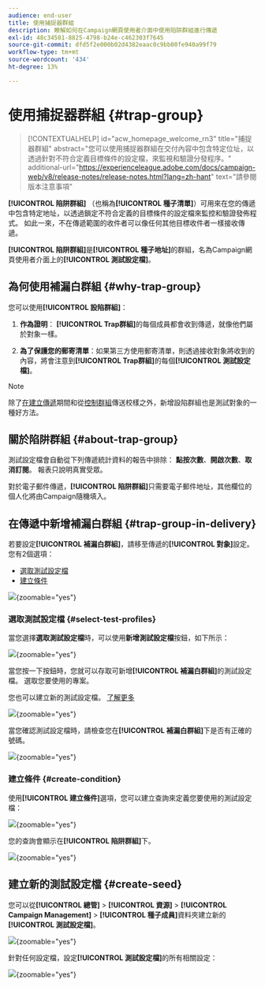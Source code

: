 ```yaml
---
audience: end-user
title: 使用捕捉器群組
description: 瞭解如何在Campaign網頁使用者介面中使用陷阱群組進行傳遞
exl-id: 48c34581-8825-4798-b24e-c462303f7645
source-git-commit: dfd5f2e000b02d4382eaac0c9bb00fe940a99f79
workflow-type: tm+mt
source-wordcount: '434'
ht-degree: 13%

---
```


# 使用捕捉器群組 {#trap-group}

>[!CONTEXTUALHELP]
>id="acw_homepage_welcome_rn3"
>title="捕捉器群組"
>abstract="您可以使用捕捉器群組在交付內容中包含特定位址，以透過針對不符合定義目標條件的設定檔，來監視和驗證分發程序。"
>additional-url="https://experienceleague.adobe.com/docs/campaign-web/v8/release-notes/release-notes.html?lang=zh-hant" text="請參閱版本注意事項"

**[!UICONTROL 陷阱群組]** （也稱為&#x200B;**[!UICONTROL 種子清單]**）可用來在您的傳遞中包含特定地址，以透過鎖定不符合定義的目標條件的設定檔來監控和驗證發佈程式。 如此一來，不在傳遞範圍的收件者可以像任何其他目標收件者一樣接收傳遞。

**[!UICONTROL 陷阱群組]**&#x200B;是&#x200B;**[!UICONTROL 種子地址]**&#x200B;的群組，名為Campaign網頁使用者介面上的&#x200B;**[!UICONTROL 測試設定檔]**。

## 為何使用補漏白群組 {#why-trap-group}

您可以使用&#x200B;**[!UICONTROL 設陷群組]**：

1. **作為證明**： **[!UICONTROL Trap群組]**&#x200B;的每個成員都會收到傳遞，就像他們屬於對象一樣。

1. **為了保護您的郵寄清單**：如果第三方使用郵寄清單，則透過接收對象將收到的內容，將會注意到&#x200B;**[!UICONTROL Trap群組]**&#x200B;的每個&#x200B;**[!UICONTROL 測試設定檔]**。

>[!NOTE]
>
>除了[在建立傳遞](../email/create-email.md#preview-test)期間和從[控制群組](control-group.md)傳送校樣之外，新增設陷群組也是測試對象的一種好方法。

## 關於陷阱群組 {#about-trap-group}

測試設定檔會自動從下列傳遞統計資料的報告中排除： **點按次數**、**開啟次數**、**取消訂閱**。 報表只說明真實受眾。

對於電子郵件傳遞，**[!UICONTROL 陷阱群組]**&#x200B;只需要電子郵件地址，其他欄位的個人化將由Campaign隨機填入。

## 在傳遞中新增補漏白群組 {#trap-group-in-delivery}

若要設定&#x200B;**[!UICONTROL 補漏白群組]**，請移至傳遞的&#x200B;**[!UICONTROL 對象]**&#x200B;設定。 您有2個選項：

* [選取測試設定檔](#select-test-profile)
* [建立條件](#create-condition)

![](assets/trap-group.png){zoomable="yes"}

### 選取測試設定檔 {#select-test-profiles}

當您選擇&#x200B;**選取測試設定檔**&#x200B;時，可以使用&#x200B;**新增測試設定檔**&#x200B;按鈕，如下所示：

![](assets/trap-no-test-profile.png){zoomable="yes"}

當您按一下按鈕時，您就可以存取可新增&#x200B;**[!UICONTROL 補漏白群組]**&#x200B;的測試設定檔。 選取您要使用的專案。

您也可以建立新的測試設定檔。 [了解更多](#create-seed)

![](assets/trap-select-test-profiles.png){zoomable="yes"}

當您確認測試設定檔時，請檢查您在&#x200B;**[!UICONTROL 補漏白群組]**&#x200B;下是否有正確的號碼。

![](assets/trap-check.png){zoomable="yes"}

### 建立條件 {#create-condition}

使用&#x200B;**[!UICONTROL 建立條件]**&#x200B;選項，您可以建立查詢來定義您要使用的測試設定檔：

![](assets/trap-create-condition.png){zoomable="yes"}

您的查詢會顯示在&#x200B;**[!UICONTROL 陷阱群組]**&#x200B;下。

![](assets/trap-custom.png){zoomable="yes"}

## 建立新的測試設定檔 {#create-seed}

您可以從&#x200B;**[!UICONTROL 總管]** > **[!UICONTROL 資源]** > **[!UICONTROL Campaign Management]** > **[!UICONTROL 種子成員]**&#x200B;資料夾建立新的&#x200B;**[!UICONTROL 測試設定檔]**。

![](assets/trap-create.png){zoomable="yes"}

針對任何設定檔，設定&#x200B;**[!UICONTROL 測試設定檔]**&#x200B;的所有相關設定：

![](assets/trap-create-contact.png){zoomable="yes"}
